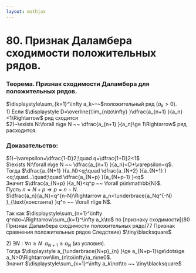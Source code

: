 ```yaml
---  
layout: mathjax  
---  
```

  
# 80. Признак Даламбера сходимости положительных рядов.  
  
### Теорема. Признак сходимости Даламбера для положительных рядов.  
$\displaystyle\sum_{k=1}^\infty a_k~-~$положительный ряд $(a_k>0)$.  
$1)$ Если $\displaystyle D=\overline{\lim_{n\to\infty} }\dfrac{a_{n+1} }{a_n}<1\Rightarrow$ ряд сходится  
$2)~\exists N:\forall n\ge N ~~ \dfrac{a_{n+1} }{a_n}\ge 1\Rightarrow$ ряд расходится.  
  
### Доказательство:  
$1)~\varepsilon=\dfrac{1-D}2;\quad q=\dfrac{1+D}2<1$  
$\exists N:\forall n\ge N ~~ \dfrac{a_{n+1} }{a_n}<D+\varepsilon=q$.  
Тогда $\dfrac{a_{N+1} }{a_N}<q;\quad \dfrac{a_{N+2} }{a_{N+1} }<q;\quad...\quad;\quad \dfrac{a_{N+p} }{a_{N+p-1} }<q$  
Значит $\dfrac{a_{N+p} }{a_N}<q^p ~~ \forall p\in\mathbb{N}$.  
Пусть $n=N+p\Rightarrow p=n-N$.  
$\dfrac{a_n}{a_N}<q^{n-N}\Rightarrow a_n<\underbrace{a_Nq^{-N} }_{\text{константа} }q^n ~~ \forall n\ge N$.  
  
Так как $\displaystyle\sum_{n=1}^\infty q^n\to~\Rightarrow\sum_{k=1}^\infty a_k\to$ по [признаку сходимости](80 Признак Даламбера сходимости положительных рядо/77 Признак сравнения положительных рядов Следствие)  $\tiny\blacksquare$  
  
$2)$ $\exists N:\forall n\ge N ~~ a_{N+1}\ge a_N$ (из условия).  
Тогда $\displaystyle a_{\underbrace{N+p}_{n} }\ge a_{N+p-1}\ge\dots\ge a_N>0\Rightarrow\lim_{n\to\infty}a_n\ne0$.  
Значит $\displaystyle\sum_{k=1}^\infty a_k\not\to ~~ \tiny\blacksquare$  
